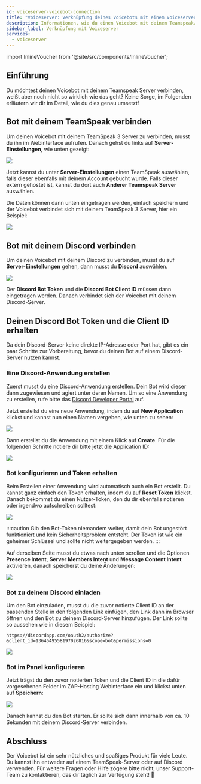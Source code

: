 ```yaml
---
id: voiceserver-voicebot-connection
title: "Voiceserver: Verknüpfung deines Voicebots mit einem Voiceserver"
description: Informationen, wie du einen Voicebot mit deinem Teamspeak/Discord Server von ZAP-Hosting verbinden kannst - ZAP-Hosting.com Dokumentation
sidebar_label: Verknüpfung mit Voiceserver
services:
  - voiceserver
---
```


import InlineVoucher from '@site/src/components/InlineVoucher';



## Einführung

Du möchtest deinen Voicebot mit deinem Teamspeak Server verbinden, weißt aber noch nicht so wirklich wie das geht? Keine Sorge, im Folgenden erläutern wir dir im Detail, wie du dies genau umsetzt!

<InlineVoucher />

## Bot mit deinem TeamSpeak verbinden

Um deinen Voicebot mit deinem TeamSpeak 3 Server zu verbinden, musst du ihn im Webinterface aufrufen. Danach gehst du links auf **Server-Einstellungen**, wie unten gezeigt:

![](https://screensaver01.zap-hosting.com/index.php/s/wp2ttHJyJeWbS44/preview)

Jetzt kannst du unter **Server-Einstellungen** einen TeamSpeak auswählen, falls dieser ebenfalls mit deinem Account gebucht wurde. Falls dieser extern gehostet ist, kannst du dort auch **Anderer Teamspeak Server** auswählen.

Die Daten können dann unten eingetragen werden, einfach speichern und der Voicebot verbindet sich mit deinem TeamSpeak 3 Server, hier ein Beispiel:

![](https://screensaver01.zap-hosting.com/index.php/s/fB7bF4XdcxPsjfm/preview)


## Bot mit deinem Discord verbinden

Um deinen Voicebot mit deinem Discord zu verbinden, musst du auf **Server-Einstellungen** gehen, dann musst du **Discord** auswählen.

![](https://screensaver01.zap-hosting.com/index.php/s/fCDKT64FHF4DN5j/preview)

Der **Discord Bot Token** und die **Discord Bot Client ID** müssen dann eingetragen werden. Danach verbindet sich der Voicebot mit deinem Discord-Server.


## Deinen Discord Bot Token und die Client ID erhalten

Da dein Discord-Server keine direkte IP-Adresse oder Port hat, gibt es ein paar Schritte zur Vorbereitung, bevor du deinen Bot auf einem Discord-Server nutzen kannst.


### Eine Discord-Anwendung erstellen

Zuerst musst du eine Discord-Anwendung erstellen. Dein Bot wird dieser dann zugewiesen und agiert unter deren Namen. Um so eine Anwendung zu erstellen, rufe bitte das [Discord Developer Portal](https://discord.com/developers/applications/) auf.

Jetzt erstellst du eine neue Anwendung, indem du auf **New Application** klickst und kannst nun einen Namen vergeben, wie unten zu sehen:

![](https://screensaver01.zap-hosting.com/index.php/s/YPbPtRaPEHZ7pB4/preview)

Dann erstellst du die Anwendung mit einem Klick auf **Create**. Für die folgenden Schritte notiere dir bitte jetzt die Application ID:

![](https://screensaver01.zap-hosting.com/index.php/s/tzBNzKBGzX8j4EK/preview)


### Bot konfigurieren und Token erhalten

Beim Erstellen einer Anwendung wird automatisch auch ein Bot erstellt. Du kannst ganz einfach den Token erhalten, indem du auf **Reset Token** klickst. Danach bekommst du einen Nutzer-Token, den du dir ebenfalls notieren oder irgendwo aufschreiben solltest:

![](https://screensaver01.zap-hosting.com/index.php/s/5ypmywwPJxRAFax/preview)

:::caution
Gib den Bot-Token niemandem weiter, damit dein Bot ungestört funktioniert und kein Sicherheitsproblem entsteht. Der Token ist wie ein geheimer Schlüssel und sollte nicht weitergegeben werden.
:::

Auf derselben Seite musst du etwas nach unten scrollen und die Optionen **Presence Intent**, **Server Members Intent** und **Message Content Intent** aktivieren, danach speicherst du deine Änderungen:

![](https://screensaver01.zap-hosting.com/index.php/s/3Lkbs5Yb9grgrJ7/preview)


### Bot zu deinem Discord einladen

Um den Bot einzuladen, musst du die zuvor notierte Client ID an der passenden Stelle in den folgenden Link einfügen, den Link dann im Browser öffnen und den Bot zu deinem Discord-Server hinzufügen. Der Link sollte so aussehen wie in diesem Beispiel:

```
https://discordapp.com/oauth2/authorize?&client_id=1364549558197026816&scope=bot&permissions=0
```

![](https://screensaver01.zap-hosting.com/index.php/s/yKX4ocRtrZ7zLWB/preview)


### Bot im Panel konfigurieren

Jetzt trägst du den zuvor notierten Token und die Client ID in die dafür vorgesehenen Felder im ZAP-Hosting Webinterface ein und klickst unten auf **Speichern**:

![](https://screensaver01.zap-hosting.com/index.php/s/TF8wdNbYJssrKXQ/preview)

Danach kannst du den Bot starten. Er sollte sich dann innerhalb von ca. 10 Sekunden mit deinem Discord-Server verbinden. 



## Abschluss

Der Voicebot ist ein sehr nützliches und spaßiges Produkt für viele Leute. Du kannst ihn entweder auf einem TeamSpeak-Server oder auf Discord verwenden. Für weitere Fragen oder Hilfe zögere bitte nicht, unser Support-Team zu kontaktieren, das dir täglich zur Verfügung steht! 🙂